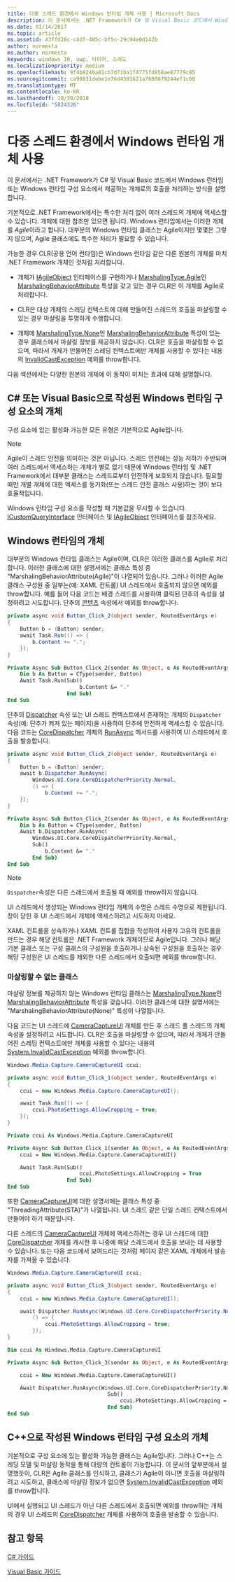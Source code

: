 ```yaml
---
title: 다중 스레드 환경에서 Windows 런타임 개체 사용 | Microsoft Docs
description: 이 문서에서는 .NET Framework가 C# 및 Visual Basic 코드에서 Windows 런타임 또는 Windows 런타임 구성 요소에서 제공하는 개체로의 호출을 처리하는 방식을 설명합니다.
ms.date: 01/14/2017
ms.topic: article
ms.assetid: 43ffd28c-c4df-405c-bf5c-29c94e0d142b
author: normesta
ms.author: normesta
keywords: windows 10, uwp, 타이머, 스레드
ms.localizationpriority: medium
ms.openlocfilehash: 9f4b8249a81cb7d71ba1f4775fd858ae87779c85
ms.sourcegitcommit: ca96031debe1e76d4501621a7680079244ef1c60
ms.translationtype: MT
ms.contentlocale: ko-KR
ms.lasthandoff: 10/30/2018
ms.locfileid: "5824326"
---
```

# <a name="using-windows-runtime-objects-in-a-multithreaded-environment"></a>다중 스레드 환경에서 Windows 런타임 개체 사용
이 문서에서는 .NET Framework가 C# 및 Visual Basic 코드에서 Windows 런타임 또는 Windows 런타임 구성 요소에서 제공하는 개체로의 호출을 처리하는 방식을 설명합니다.

기본적으로 .NET Framework에서는 특수한 처리 없이 여러 스레드의 개체에 액세스할 수 있습니다. 개체에 대한 참조만 있으면 됩니다. Windows 런타임에서는 이러한 개체를 *Agile*이라고 합니다. 대부분의 Windows 런타임 클래스는 Agile이지만 몇몇은 그렇지 않으며, Agile 클래스에도 특수한 처리가 필요할 수 있습니다.

가능한 경우 CLR(공용 언어 런타임)은 Windows 런타임 같은 다른 원본의 개체를 마치 .NET Framework 개체인 것처럼 처리합니다.

- 개체가 [IAgileObject](http://msdn.microsoft.com/library/Hh802476.aspx) 인터페이스를 구현하거나 [MarshalingType.Agile](http://go.microsoft.com/fwlink/p/?LinkId=256023)인 [MarshalingBehaviorAttribute](http://go.microsoft.com/fwlink/p/?LinkId=256022) 특성을 갖고 있는 경우 CLR은 이 개체를 Agile로 처리합니다.

- CLR은 대상 개체의 스레딩 컨텍스트에 대해 만들어진 스레드의 호출을 마샬링할 수 있는 경우 마샬링을 투명하게 수행합니다.

- 개체에 [MarshalingType.None](http://go.microsoft.com/fwlink/p/?LinkId=256023)인 [MarshalingBehaviorAttribute](http://go.microsoft.com/fwlink/p/?LinkId=256022) 특성이 있는 경우 클래스에서 마샬링 정보를 제공하지 않습니다. CLR은 호출을 마샬링할 수 없으며, 따라서 개체가 만들어진 스레딩 컨텍스트에만 개체를 사용할 수 있다는 내용의 [InvalidCastException](/dotnet/api/system.invalidcastexception) 예외를 throw합니다.

다음 섹션에서는 다양한 원본의 개체에 이 동작이 미치는 효과에 대해 설명합니다.

## <a name="objects-from-a-windows-runtime-component-that-is-written-in-c-or-visual-basic"></a>C# 또는 Visual Basic으로 작성된 Windows 런타임 구성 요소의 개체
구성 요소에 있는 활성화 가능한 모든 유형은 기본적으로 Agile입니다.

> [!NOTE]
>  Agile이 스레드 안전을 의미하는 것은 아닙니다. 스레드 안전에는 성능 저하가 수반되며 여러 스레드에서 액세스하는 개체가 별로 없기 때문에 Windows 런타임 및 .NET Framework에서 대부분 클래스는 스레드로부터 안전하게 보호되지 않습니다. 필요할 때만 개별 개체에 대한 액세스를 동기화(또는 스레드 안전 클래스 사용)하는 것이 보다 효율적입니다.

Windows 런타임 구성 요소를 작성할 때 기본값을 무시할 수 있습니다. [ICustomQueryInterface](/dotnet/api/system.runtime.interopservices.icustomqueryinterface) 인터페이스 및 [IAgileObject](http://msdn.microsoft.com/library/Hh802476.aspx) 인터페이스를 참조하세요.

## <a name="objects-from-the-windows-runtime"></a>Windows 런타임의 개체
대부분의 Windows 런타임 클래스는 Agile이며, CLR은 이러한 클래스를 Agile로 처리합니다. 이러한 클래스에 대한 설명서에는 클래스 특성 중 "MarshalingBehaviorAttribute(Agile)"이 나열되어 있습니다. 그러나 이러한 Agile 클래스 구성원 중 일부는(예: XAML 컨트롤) UI 스레드에서 호출되지 않으면 예외를 throw합니다. 예를 들어 다음 코드는 배경 스레드를 사용하여 클릭된 단추의 속성을 설정하려고 시도합니다. 단추의 [콘텐츠](http://go.microsoft.com/fwlink/p/?LinkId=256025) 속성에서 예외를 throw합니다.

```csharp
private async void Button_Click_2(object sender, RoutedEventArgs e)
{
    Button b = (Button) sender;
    await Task.Run(() => {
        b.Content += ".";
    });
}
```

```vb
Private Async Sub Button_Click_2(sender As Object, e As RoutedEventArgs)
    Dim b As Button = CType(sender, Button)
    Await Task.Run(Sub()
                       b.Content &= "."
                   End Sub)
End Sub
```

단추의 [Dispatcher](http://go.microsoft.com/fwlink/p/?LinkId=256026) 속성 또는 UI 스레드 컨텍스트에서 존재하는 개체의 `Dispatcher` 속성(예: 단추가 켜져 있는 페이지)을 사용하여 단추에 안전하게 액세스할 수 있습니다. 다음 코드는 [CoreDispatcher](http://go.microsoft.com/fwlink/p/?LinkId=256029) 개체의 [RunAsync](http://go.microsoft.com/fwlink/p/?LinkId=256030) 메서드를 사용하여 UI 스레드에서 호출을 발송합니다.

```csharp
private async void Button_Click_2(object sender, RoutedEventArgs e)
{
    Button b = (Button) sender;
    await b.Dispatcher.RunAsync(
        Windows.UI.Core.CoreDispatcherPriority.Normal,
        () => {
            b.Content += ".";
    });
}

```

```vb
Private Async Sub Button_Click_2(sender As Object, e As RoutedEventArgs)
    Dim b As Button = CType(sender, Button)
    Await b.Dispatcher.RunAsync(
        Windows.UI.Core.CoreDispatcherPriority.Normal,
        Sub()
            b.Content &= "."
        End Sub)
End Sub
```

> [!NOTE]
>  `Dispatcher`속성은 다른 스레드에서 호출될 때 예외를 throw하지 않습니다.

UI 스레드에서 생성되는 Windows 런타임 개체의 수명은 스레드 수명으로 제한됩니다. 창이 닫힌 후 UI 스레드에서 개체에 액세스하려고 시도하지 마세요.

XAML 컨트롤을 상속하거나 XAML 컨트롤 집합을 작성하여 사용자 고유의 컨트롤을 만드는 경우 해당 컨트롤은 .NET Framework 개체이므로 Agile입니다. 그러나 해당 기본 클래스 또는 구성 클래스의 구성원을 호출하거나 상속된 구성원을 호출하는 경우 해당 구성원은 UI 스레드를 제외한 다른 스레드에서 호출되면 예외를 throw합니다.

### <a name="classes-that-cant-be-marshaled"></a>마샬링할 수 없는 클래스
마샬링 정보를 제공하지 않는 Windows 런타임 클래스는 [MarshalingType.None](http://go.microsoft.com/fwlink/p/?LinkId=256023)인 [MarshalingBehaviorAttribute](http://go.microsoft.com/fwlink/p/?LinkId=256022) 특성을 갖습니다. 이러한 클래스에 대한 설명서에는 "MarshalingBehaviorAttribute(None)" 특성이 나열됩니다.

다음 코드는 UI 스레드에 [CameraCaptureUI](http://go.microsoft.com/fwlink/p/?LinkId=256027) 개체를 만든 후 스레드 풀 스레드의 개체 속성을 설정하려고 시도합니다. CLR은 호출을 마샬링할 수 없으며, 따라서 개체가 만들어진 스레딩 컨텍스트에만 개체를 사용할 수 있다는 내용의 [System.InvalidCastException](/dotnet/api/system.invalidcastexception) 예외를 throw합니다.

```csharp
Windows.Media.Capture.CameraCaptureUI ccui;

private async void Button_Click_1(object sender, RoutedEventArgs e)
{
    ccui = new Windows.Media.Capture.CameraCaptureUI();

    await Task.Run(() => {
        ccui.PhotoSettings.AllowCropping = true;
    });
}

```

```vb
Private ccui As Windows.Media.Capture.CameraCaptureUI

Private Async Sub Button_Click_1(sender As Object, e As RoutedEventArgs)
    ccui = New Windows.Media.Capture.CameraCaptureUI()

    Await Task.Run(Sub()
                       ccui.PhotoSettings.AllowCropping = True
                   End Sub)
End Sub
```

또한 [CameraCaptureUI](http://go.microsoft.com/fwlink/p/?LinkId=256027)에 대한 설명서에는 클래스 특성 중 "ThreadingAttribute(STA)"가 나열됩니다. UI 스레드 같은 단일 스레드 컨텍스트에서 만들어야 하기 때문입니다.

다른 스레드의 [CameraCaptureUI](http://go.microsoft.com/fwlink/p/?LinkId=256027) 개체에 액세스하려는 경우 UI 스레드에 대한 [CoreDispatcher](http://go.microsoft.com/fwlink/p/?LinkId=256029) 개체를 캐시한 후 나중에 해당 스레드에서 호출을 보내는 데 사용할 수 있습니다. 또는 다음 코드에서 보여드리는 것처럼 페이지 같은 XAML 개체에서 발송자를 가져올 수 있습니다.

```csharp
Windows.Media.Capture.CameraCaptureUI ccui;

private async void Button_Click_3(object sender, RoutedEventArgs e)
{
    ccui = new Windows.Media.Capture.CameraCaptureUI();

    await Dispatcher.RunAsync(Windows.UI.Core.CoreDispatcherPriority.Normal,
        () => {
            ccui.PhotoSettings.AllowCropping = true;
        });
}

```

```vb
Dim ccui As Windows.Media.Capture.CameraCaptureUI

Private Async Sub Button_Click_3(sender As Object, e As RoutedEventArgs)

    ccui = New Windows.Media.Capture.CameraCaptureUI()

    Await Dispatcher.RunAsync(Windows.UI.Core.CoreDispatcherPriority.Normal,
                                Sub()
                                    ccui.PhotoSettings.AllowCropping = True
                                End Sub)
End Sub
```

## <a name="objects-from-a-windows-runtime-component-that-is-written-in-c"></a>C++으로 작성된 Windows 런타임 구성 요소의 개체
기본적으로 구성 요소에 있는 활성화 가능한 클래스는 Agile입니다. 그러나 C++는 스레딩 모델 및 마샬링 동작을 통해 대량의 컨트롤이 가능합니다. 이 문서의 앞부분에서 설명했듯이, CLR은 Agile 클래스를 인식하고, 클래스가 Agile이 아니면 호출을 마샬링하려고 시도하고, 클래스에 마샬링 정보가 없으면 [System.InvalidCastException](/dotnet/api/system.invalidcastexception) 예외를 throw합니다.

UI에서 실행되고 UI 스레드가 아닌 다른 스레드에서 호출되면 예외를 throw하는 개체의 경우 UI 스레드의 [CoreDispatcher](http://go.microsoft.com/fwlink/p/?LinkId=256029) 개체를 사용하여 호출을 발송할 수 있습니다.

## <a name="see-also"></a>참고 항목
[C# 가이드](/dotnet/articles/csharp/)

[Visual Basic 가이드](/dotnet/articles/visual-basic/)
